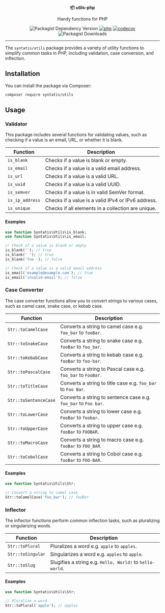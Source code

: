 <div align="center">
  <strong>📦 utils-php</strong>
  <p>Handy functions for PHP</p>

  ![Packagist Dependency Version](https://img.shields.io/packagist/dependency-v/syntatis/utils/php?color=%237A86B8) [![php](https://github.com/syntatis/utils-php/actions/workflows/php.yml/badge.svg)](https://github.com/syntatis/utils-php/actions/workflows/php.yml) [![codecov](https://codecov.io/gh/syntatis/utils-php/graph/badge.svg?token=QH387BY1PK)](https://codecov.io/gh/syntatis/utils-php) ![Packagist Downloads](https://img.shields.io/packagist/dt/syntatis/utils)

</div>

---

The `syntatis/utils` package provides a variety of utility functions to simplify common tasks in PHP, including validation, case conversion, and inflection.

## Installation

You can install the package via Composer:

```bash
composer require syntatis/utils
```

## Usage

### Validator

This package includes several functions for validating values, such as checking if a value is an email, URL, or whether it is blank.

| Function     | Description                                            |
|--------------|--------------------------------------------------------|
| `is_blank`   | Checks if a value is blank or empty.                   |
| `is_email`   | Checks if a value is a valid email address.            |
| `is_url`     | Checks if a value is a valid URL.                      |
| `is_uuid`    | Checks if a value is a valid UUID.                     |
| `is_semver`  | Checks if a value is in valid SemVer format.           |
| `is_ip_address` | Checks if a value is a valid IPv4 or IPv6 address.  |
| `is_unique`  | Checks if all elements in a collection are unique.     |

#### Examples

```php
use function Syntatis\Utils\is_blank;
use function Syntatis\Utils\is_email;

// Check if a value is blank or empty
is_blank(''); // true
is_blank(' '); // true
is_blank('foo '); // false

// Check if a value is a valid email address
is_email('example@example.com'); // true
is_email('invalid-email'); // false
```

### Case Converter

The case converter functions allow you to convert strings to various cases, such as camel case, snake case, or kebab case.

| Function      | Description                                                            |
|---------------|------------------------------------------------------------------------|
| `Str::toCamelCase`    | Converts a string to camel case e.g. `foo_bar` to `fooBar`.    |
| `Str::toSnakeCase`    | Converts a string to snake case e.g. `fooBar` to `foo_bar`.    |
| `Str::toKebabCase`    | Converts a string to kebab case e.g. `fooBar` to `foo-bar`.    |
| `Str::toPascalCase`   | Converts a string to Pascal case e.g. `foo_bar` to `FooBar`.   |
| `Str::toTitleCase`    | Converts a string to title case e.g. `foo_bar` to `Foo Bar`.   |
| `Str::toSentenceCase` | Converts a string to sentence case e.g. `foo_bar` to `Foo bar`.|
| `Str::toLowerCase`    | Converts a string to lower case e.g. `FooBar` to `foobar`.     |
| `Str::toUpperCase`    | Converts a string to upper case e.g. `fooBar` to `FOOBAR`.     |
| `Str::toMacroCase`    | Converts a string to macro case e.g. `fooBar` to `FOO_BAR`.    |
| `Str::toCobolCase`    | Converts a string to Cobol case e.g. `fooBar` to `FOO-BAR`.    |

#### Examples

```php
use function Syntatis\Utils\Str;

// Convert a string to camel case
Str::toCamelCase('foo_bar'); // fooBar
```

### Inflector

The inflector functions perform common inflection tasks, such as pluralizing or singularizing words.

| Function         | Description                                              |
|------------------|----------------------------------------------------------|
| `Str::toPlural`  | Pluralizes a word e.g. `apple` to `apples`.              |
| `Str::toSingular`| Singularizes a word e.g. `apples` to `apple`.            |
| `Str::toSlug`    | Slugifies a string e.g. `Hello, World!` to `hello-world`.|

#### Examples

```php
use function Syntatis\Utils\Str;

// Pluralize a word
Str::toPlural('apple'); // apples
```
